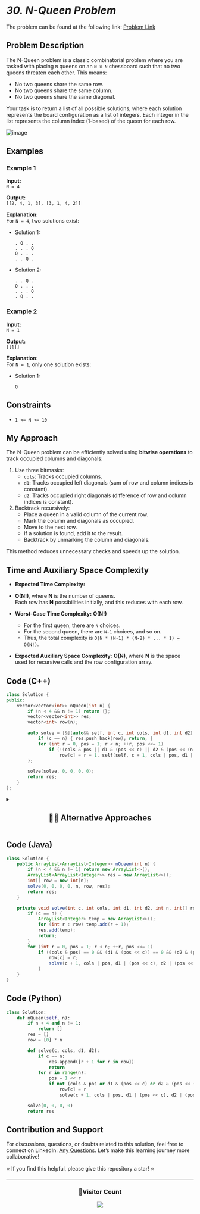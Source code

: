 # _30. N-Queen Problem_

The problem can be found at the following link: [Problem Link](https://practice.geeksforgeeks.org/problems/n-queen-problem/1)

## **Problem Description**

The N-Queen problem is a classic combinatorial problem where you are tasked with placing `N` queens on an `N x N` chessboard such that no two queens threaten each other. This means:

- No two queens share the same row.
- No two queens share the same column.
- No two queens share the same diagonal.

Your task is to return a list of all possible solutions, where each solution represents the board configuration as a list of integers. Each integer in the list represents the column index (1-based) of the queen for each row.

![image](https://github.com/user-attachments/assets/ec8facf8-b951-4455-8a96-4e6dbdab1936)

## **Examples**

### Example 1

**Input:**  
`N = 4`

**Output:**  
`[[2, 4, 1, 3], [3, 1, 4, 2]]`

**Explanation:**  
For `N = 4`, two solutions exist:

- Solution 1:
  ```
  . Q . .
  . . . Q
  Q . . .
  . . Q .
  ```
- Solution 2:
  ```
  . . Q .
  Q . . .
  . . . Q
  . Q . .
  ```

### Example 2

**Input:**  
`N = 1`

**Output:**  
`[[1]]`

**Explanation:**  
For `N = 1`, only one solution exists:

- Solution 1:
  ```
  Q
  ```

## **Constraints**

- `1 <= N <= 10`

## **My Approach**

The N-Queen problem can be efficiently solved using **bitwise operations** to track occupied columns and diagonals:

1. Use three bitmasks:
   - `cols`: Tracks occupied columns.
   - `d1`: Tracks occupied left diagonals (sum of row and column indices is constant).
   - `d2`: Tracks occupied right diagonals (difference of row and column indices is constant).
2. Backtrack recursively:
   - Place a queen in a valid column of the current row.
   - Mark the column and diagonals as occupied.
   - Move to the next row.
   - If a solution is found, add it to the result.
   - Backtrack by unmarking the column and diagonals.

This method reduces unnecessary checks and speeds up the solution.

## Time and Auxiliary Space Complexity

- **Expected Time Complexity:**
- **O(N!)**, where **N** is the number of queens.  
  Each row has **N** possibilities initially, and this reduces with each row.
- **Worst-Case Time Complexity:** **O(N!)**

  - For the first queen, there are `N` choices.
  - For the second queen, there are `N-1` choices, and so on.
  - Thus, the total complexity is `O(N * (N-1) * (N-2) * ... * 1) = O(N!)`.

- **Expected Auxiliary Space Complexity:** **O(N)**, where **N** is the space used for recursive calls and the row configuration array.

## Code (C++)

```cpp
class Solution {
public:
    vector<vector<int>> nQueen(int n) {
        if (n < 4 && n != 1) return {};
        vector<vector<int>> res;
        vector<int> row(n);

        auto solve = [&](auto&& self, int c, int cols, int d1, int d2) -> void {
            if (c == n) { res.push_back(row); return; }
            for (int r = 0, pos = 1; r < n; ++r, pos <<= 1)
                if (!(cols & pos || d1 & (pos << c) || d2 & (pos << (n - 1 - c))))
                    row[c] = r + 1, self(self, c + 1, cols | pos, d1 | (pos << c), d2 | (pos << (n - 1 - c)));
        };

        solve(solve, 0, 0, 0, 0);
        return res;
    }
};
```

<details>
  <summary><h2 align='center'>👨‍💻 Alternative Approaches</h2></summary>

## **1️⃣ Bitmasking + Backtracking (Most Optimized)**

This approach uses **bitwise operations** to efficiently track columns and diagonals.

```cpp
class Solution {
public:
    vector<vector<int>> nQueen(int n) {
        if (n == 2 || n == 3) return {};
        vector<vector<int>> result;
        vector<int> row(n);

        auto solve = [&](auto&& self, int c, int cols, int d1, int d2) -> void {
            if (c == n) { result.push_back(row); return; }
            for (int pos = ((1 << n) - 1) & ~(cols | d1 | d2); pos; pos &= pos - 1) {
                int r = __builtin_ctz(pos);
                row[c] = r + 1;
                self(self, c + 1, cols | (1 << r), (d1 | (1 << r)) << 1, (d2 | (1 << r)) >> 1);
            }
        };

        solve(solve, 0, 0, 0, 0);
        return result;
    }
};
```

### **Key Optimizations**

✅ **Bitwise tracking** of column, left-diagonal, and right-diagonal.  
✅ **Eliminates extra loops** for checking conflicts.  
✅ **Fastest pruning** using `__builtin_ctz(pos)` (extracts least significant set bit).

## **2️⃣ One-Dimensional Array + Backtracking**

This approach eliminates the need for extra space for diagonal checks.

```cpp
class Solution {
public:
    vector<vector<int>> nQueen(int n) {
        if (n == 2 || n == 3) return {};
        vector<vector<int>> result;
        vector<int> row(n);

        function<void(int, vector<bool>&, vector<bool>&, vector<bool>&)> solve = [&](int c, vector<bool>& cols, vector<bool>& d1, vector<bool>& d2) {
            if (c == n) { result.push_back(row); return; }
            for (int r = 0; r < n; r++) {
                if (cols[r] || d1[c - r + n - 1] || d2[c + r]) continue;
                row[c] = r + 1;
                cols[r] = d1[c - r + n - 1] = d2[c + r] = true;
                solve(c + 1, cols, d1, d2);
                cols[r] = d1[c - r + n - 1] = d2[c + r] = false;
            }
        };

        vector<bool> cols(n, false), d1(2 * n - 1, false), d2(2 * n - 1, false);
        solve(0, cols, d1, d2);
        return result;
    }
};
```

### **Key Optimizations**

✅ Uses **three boolean arrays** instead of nested loops.  
✅ Reduces **O(n) conflict checks** per column to **O(1) using precomputed indices**.  
✅ **Backtracks efficiently** without unnecessary calculations.

### **Comparison of Approaches**

| Approaches                             | Time Complexity | Space Complexity | Best For            |
| -------------------------------------- | --------------- | ---------------- | ------------------- |
| **Bitmasking + Recursion (1️⃣)**        | **O(n!)**       | **O(n)**         | Large `n` (Fastest) |
| **Boolean Arrays (Backtracking) (2️⃣)** | **O(n!)**       | **O(n)**         | Simplicity          |

### **Final Recommendation**

- **For Competitive Coding** → Use **Bitmasking (1️⃣)**
- **For Readability + Optimization** → Use **Boolean Arrays (2️⃣)**

🚀 **The fastest approach for large `n` is 1️⃣ (Bitmasking + Backtracking).**

</details>

## Code (Java)

```java
class Solution {
    public ArrayList<ArrayList<Integer>> nQueen(int n) {
        if (n < 4 && n != 1) return new ArrayList<>();
        ArrayList<ArrayList<Integer>> res = new ArrayList<>();
        int[] row = new int[n];
        solve(0, 0, 0, 0, n, row, res);
        return res;
    }

    private void solve(int c, int cols, int d1, int d2, int n, int[] row, ArrayList<ArrayList<Integer>> res) {
        if (c == n) {
            ArrayList<Integer> temp = new ArrayList<>();
            for (int r : row) temp.add(r + 1);
            res.add(temp);
            return;
        }
        for (int r = 0, pos = 1; r < n; ++r, pos <<= 1)
            if ((cols & pos) == 0 && (d1 & (pos << c)) == 0 && (d2 & (pos << (n - 1 - c))) == 0) {
                row[c] = r;
                solve(c + 1, cols | pos, d1 | (pos << c), d2 | (pos << (n - 1 - c)), n, row, res);
            }
    }
}
```

## Code (Python)

```python
class Solution:
    def nQueen(self, n):
        if n < 4 and n != 1:
            return []
        res = []
        row = [0] * n

        def solve(c, cols, d1, d2):
            if c == n:
                res.append([r + 1 for r in row])
                return
            for r in range(n):
                pos = 1 << r
                if not (cols & pos or d1 & (pos << c) or d2 & (pos << (n - 1 - c))):
                    row[c] = r
                    solve(c + 1, cols | pos, d1 | (pos << c), d2 | (pos << (n - 1 - c)))

        solve(0, 0, 0, 0)
        return res
```

## Contribution and Support

For discussions, questions, or doubts related to this solution, feel free to connect on LinkedIn: [Any Questions](https://www.linkedin.com/in/patel-hetkumar-sandipbhai-8b110525a/). Let’s make this learning journey more collaborative!

⭐ If you find this helpful, please give this repository a star! ⭐

---

<div align="center">
  <h3><b>📍Visitor Count</b></h3>
</div>

<p align="center">
  <img src="https://profile-counter.glitch.me/Hunterdii/count.svg" />
</p>
